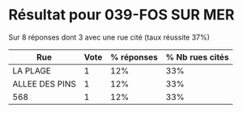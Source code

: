 # Résultat pour 039-FOS SUR MER

Sur 8 réponses dont 3 avec une rue cité (taux réussite 37%)

| Rue | Vote | % réponses | % Nb rues cités|
|-----|------|------------|----------------|
| LA PLAGE | 1 | 12% | 33%|
| ALLEE DES PINS | 1 | 12% | 33%|
| 568 | 1 | 12% | 33%|
